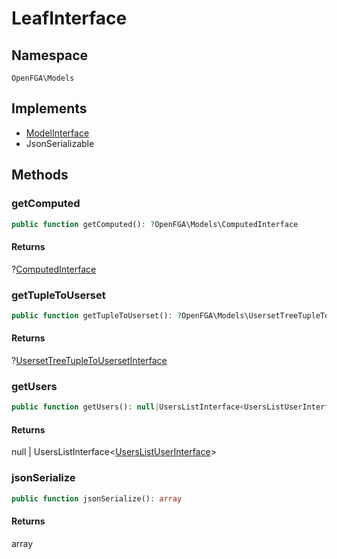 # LeafInterface


## Namespace
`OpenFGA\Models`

## Implements
* [ModelInterface](Models/ModelInterface.md)
* JsonSerializable



## Methods
### getComputed


```php
public function getComputed(): ?OpenFGA\Models\ComputedInterface
```



#### Returns
?[ComputedInterface](Models/ComputedInterface.md)

### getTupleToUserset


```php
public function getTupleToUserset(): ?OpenFGA\Models\UsersetTreeTupleToUsersetInterface
```



#### Returns
?[UsersetTreeTupleToUsersetInterface](Models/UsersetTreeTupleToUsersetInterface.md)

### getUsers


```php
public function getUsers(): null|UsersListInterface<UsersListUserInterface>
```



#### Returns
null | UsersListInterface&lt;[UsersListUserInterface](Models/UsersListUserInterface.md)&gt;

### jsonSerialize


```php
public function jsonSerialize(): array
```



#### Returns
array

